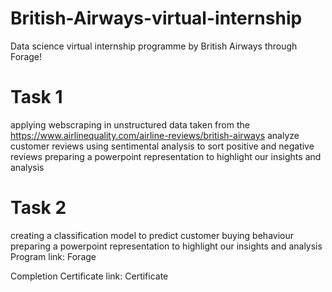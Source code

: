 
# British-Airways-virtual-internship
Data science virtual internship programme by British Airways through Forage!

# Task 1

applying webscraping in unstructured data taken from the https://www.airlinequality.com/airline-reviews/british-airways
analyze customer reviews using sentimental analysis to sort positive and negative reviews
preparing a powerpoint representation to highlight our insights and analysis

# Task 2

creating a classification model to predict customer buying behaviour
preparing a powerpoint representation to highlight our insights and analysis
Program link: Forage

Completion Certificate link: Certificate

